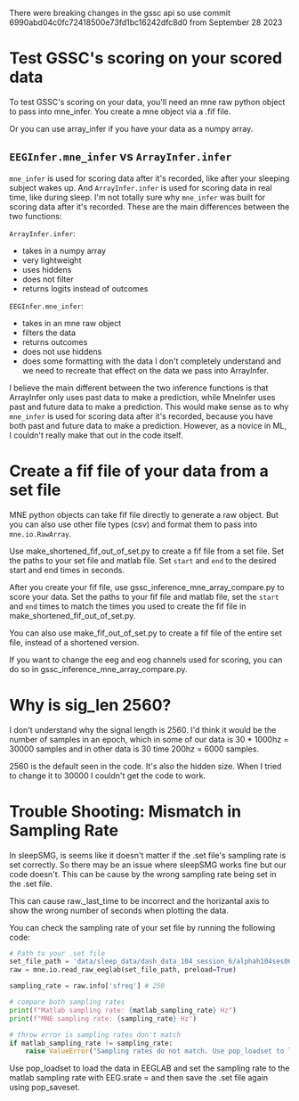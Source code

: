 There were breaking changes in the gssc api so use commit 6990abd04c0fc72418500e73fd1bc16242dfc8d0 from September 28 2023

# Test GSSC's scoring on your scored data

To test GSSC's scoring on your data, you'll need an mne raw python object to pass into mne_infer. You create a mne object via a .fif file.

Or you can use array_infer if you have your data as a numpy array.

## `EEGInfer.mne_infer` vs `ArrayInfer.infer`

`mne_infer` is used for scoring data after it's recorded, like after your sleeping subject wakes up. And `ArrayInfer.infer` is used for scoring data in real time, like during sleep. I'm not totally sure why `mne_infer` was built for scoring data after it's recorded. These are the main differences between the two functions:

`ArrayInfer.infer`:

- takes in a numpy array
- very lightweight
- uses hiddens
- does not filter
- returns logits instead of outcomes

`EEGInfer.mne_infer`:

- takes in an mne raw object
- filters the data
- returns outcomes
- does not use hiddens
- does some formatting with the data I don't completely understand and we need to recreate that effect on the data we pass into ArrayInfer.

I believe the main different between the two inference functions is that ArrayInfer only uses past data to make a prediction, while MneInfer uses past and future data to make a prediction. This would make sense as to why `mne_infer` is used for scoring data after it's recorded, because you have both past and future data to make a prediction. However, as a novice in ML, I couldn't really make that out in the code itself.

# Create a fif file of your data from a set file

MNE python objects can take fif file directly to generate a raw object. But you can also use other file types (csv) and format them to pass into `mne.io.RawArray`.

Use make_shortened_fif_out_of_set.py to create a fif file from a set file. Set the paths to your set file and matlab file. Set `start` and `end` to the desired start and end times in seconds.

After you create your fif file, use gssc_inference_mne_array_compare.py to score your data. Set the paths to your fif file and matlab file, set the `start` and `end` times to match the times you used to create the fif file in make_shortened_fif_out_of_set.py.

You can also use make_fif_out_of_set.py to create a fif file of the entire set file, instead of a shortened version.

If you want to change the eeg and eog channels used for scoring, you can do so in gssc_inference_mne_array_compare.py.

# Why is sig_len 2560?

I don't understand why the signal length is 2560. I'd think it would be the number of samples in an epoch, which in some of our data is 30 \* 1000hz = 30000 samples and in other data is 30 time 200hz = 6000 samples.

2560 is the default seen in the code. It's also the hidden size. When I tried to change it to 30000 I couldn't get the code to work.

# Trouble Shooting: Mismatch in Sampling Rate

In sleepSMG, is seems like it doesn't matter if the .set file's sampling rate is set correctly. So there may be an issue where sleepSMG works fine but our code doesn't. This can be cause by the wrong sampling rate being set in the .set file.

This can cause raw.\_last_time to be incorrect and the horizantal axis to show the wrong number of seconds when plotting the data.

You can check the sampling rate of your set file by running the following code:

```python
# Path to your .set file
set_file_path = 'data/sleep_data/dash_data_104_session_6/alphah104ses06scoring_corrected.set'
raw = mne.io.read_raw_eeglab(set_file_path, preload=True)

sampling_rate = raw.info['sfreq'] # 250

# compare both sampling rates
print(f"Matlab sampling rate: {matlab_sampling_rate} Hz")
print(f"MNE sampling rate: {sampling_rate} Hz")

# throw error is sampling rates don't match
if matlab_sampling_rate != sampling_rate:
    raise ValueError("Sampling rates do not match. Use pop_loadset to load the data in EEGLAB and set the sampling rate to the matlab sampling rate with EEG.srate = and then save the .set file again using pop_saveset.")

```

Use pop_loadset to load the data in EEGLAB and set the sampling rate to the matlab sampling rate with EEG.srate = and then save the .set file again using pop_saveset.
